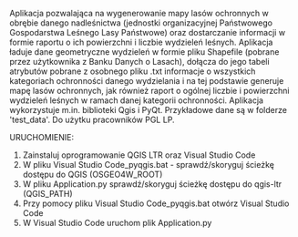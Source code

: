 Aplikacja pozwalająca na wygenerowanie mapy lasów ochronnych w obrębie danego nadleśnictwa (jednostki organizacyjnej Państwowego Gospodarstwa Leśnego Lasy Państwowe) oraz dostarczanie informacji w formie raportu o ich powierzchni i liczbie wydzieleń leśnych. Aplikacja ładuje dane geometryczne wydzieleń w formie pliku Shapefile (pobrane przez użytkownika z Banku Danych o Lasach), dołącza do jego tabeli atrybutów pobrane z osobnego pliku .txt informacje o wszystkich kategoriach ochronności danego wydzielania i na tej podstawie generuje mapę lasów ochronnych, jak również raport o ogólnej liczbie i powierzchni wydzieleń leśnych w ramach danej kategorii ochronności. Aplikacja wykorzystuje m.in. biblioteki Qgis i PyQt. Przykładowe dane są w folderze 'test_data'. Do użytku pracowników PGL LP.

URUCHOMIENIE:

1. Zainstaluj oprogramowanie QGIS LTR oraz Visual Studio Code
2. W pliku Visual Studio Code_pyqgis.bat - sprawdź/skoryguj ścieżkę dostępu do QGIS (OSGEO4W_ROOT)
3. W pliku Application.py sprawdź/skoryguj ścieżkę dostępu do qgis-ltr (QGIS_PATH)
4. Przy pomocy pliku Visual Studio Code_pyqgis.bat otwórz Visual Studio Code
5. W Visual Studio Code uruchom plik Application.py